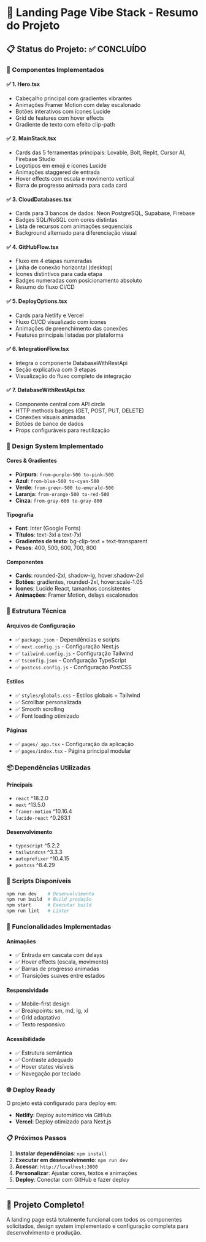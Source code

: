 # 🎯 Landing Page Vibe Stack - Resumo do Projeto

## 📋 Status do Projeto: ✅ CONCLUÍDO

### 🧩 Componentes Implementados

#### ✅ 1. **Hero.tsx**
- Cabeçalho principal com gradientes vibrantes
- Animações Framer Motion com delay escalonado
- Botões interativos com ícones Lucide
- Grid de features com hover effects
- Gradiente de texto com efeito clip-path

#### ✅ 2. **MainStack.tsx**
- Cards das 5 ferramentas principais: Lovable, Bolt, Replit, Cursor AI, Firebase Studio
- Logotipos em emoji e ícones Lucide
- Animações staggered de entrada
- Hover effects com escala e movimento vertical
- Barra de progresso animada para cada card

#### ✅ 3. **CloudDatabases.tsx**
- Cards para 3 bancos de dados: Neon PostgreSQL, Supabase, Firebase
- Badges SQL/NoSQL com cores distintas
- Lista de recursos com animações sequenciais
- Background alternado para diferenciação visual

#### ✅ 4. **GitHubFlow.tsx**
- Fluxo em 4 etapas numeradas
- Linha de conexão horizontal (desktop)
- Ícones distintivos para cada etapa
- Badges numeradas com posicionamento absoluto
- Resumo do fluxo CI/CD

#### ✅ 5. **DeployOptions.tsx**
- Cards para Netlify e Vercel
- Fluxo CI/CD visualizado com ícones
- Animações de preenchimento das conexões
- Features principais listadas por plataforma

#### ✅ 6. **IntegrationFlow.tsx**
- Integra o componente DatabaseWithRestApi
- Seção explicativa com 3 etapas
- Visualização do fluxo completo de integração

#### ✅ 7. **DatabaseWithRestApi.tsx**
- Componente central com API circle
- HTTP methods badges (GET, POST, PUT, DELETE)
- Conexões visuais animadas
- Botões de banco de dados
- Props configuráveis para reutilização

### 🎨 Design System Implementado

#### Cores & Gradientes
- **Púrpura**: `from-purple-500 to-pink-500`
- **Azul**: `from-blue-500 to-cyan-500`
- **Verde**: `from-green-500 to-emerald-500`
- **Laranja**: `from-orange-500 to-red-500`
- **Cinza**: `from-gray-600 to-gray-800`

#### Tipografia
- **Font**: Inter (Google Fonts)
- **Títulos**: text-3xl a text-7xl
- **Gradientes de texto**: bg-clip-text + text-transparent
- **Pesos**: 400, 500, 600, 700, 800

#### Componentes
- **Cards**: rounded-2xl, shadow-lg, hover:shadow-2xl
- **Botões**: gradientes, rounded-2xl, hover:scale-1.05
- **Ícones**: Lucide React, tamanhos consistentes
- **Animações**: Framer Motion, delays escalonados

### 🔧 Estrutura Técnica

#### Arquivos de Configuração
- ✅ `package.json` - Dependências e scripts
- ✅ `next.config.js` - Configuração Next.js
- ✅ `tailwind.config.js` - Configuração Tailwind
- ✅ `tsconfig.json` - Configuração TypeScript
- ✅ `postcss.config.js` - Configuração PostCSS

#### Estilos
- ✅ `styles/globals.css` - Estilos globais + Tailwind
- ✅ Scrollbar personalizada
- ✅ Smooth scrolling
- ✅ Font loading otimizado

#### Páginas
- ✅ `pages/_app.tsx` - Configuração da aplicação
- ✅ `pages/index.tsx` - Página principal modular

### 📦 Dependências Utilizadas

#### Principais
- `react` ^18.2.0
- `next` ^13.5.0
- `framer-motion` ^10.16.4
- `lucide-react` ^0.263.1

#### Desenvolvimento
- `typescript` ^5.2.2
- `tailwindcss` ^3.3.3
- `autoprefixer` ^10.4.15
- `postcss` ^8.4.29

### 🚀 Scripts Disponíveis

```bash
npm run dev    # Desenvolvimento
npm run build  # Build produção
npm start      # Executar build
npm run lint   # Linter
```

### 🎯 Funcionalidades Implementadas

#### Animações
- ✅ Entrada em cascata com delays
- ✅ Hover effects (escala, movimento)
- ✅ Barras de progresso animadas
- ✅ Transições suaves entre estados

#### Responsividade
- ✅ Mobile-first design
- ✅ Breakpoints: sm, md, lg, xl
- ✅ Grid adaptativo
- ✅ Texto responsivo

#### Acessibilidade
- ✅ Estrutura semântica
- ✅ Contraste adequado
- ✅ Hover states visíveis
- ✅ Navegação por teclado

### 🌐 Deploy Ready

O projeto está configurado para deploy em:
- **Netlify**: Deploy automático via GitHub
- **Vercel**: Deploy otimizado para Next.js

### 📋 Próximos Passos

1. **Instalar dependências**: `npm install`
2. **Executar em desenvolvimento**: `npm run dev`
3. **Acessar**: `http://localhost:3000`
4. **Personalizar**: Ajustar cores, textos e animações
5. **Deploy**: Conectar com GitHub e fazer deploy

---

## 🎉 Projeto Completo!

A landing page está totalmente funcional com todos os componentes solicitados, design system implementado e configuração completa para desenvolvimento e produção.